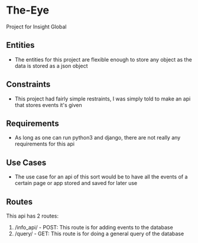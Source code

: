 # The-Eye
Project for Insight Global

## Entities
- The entities for this project are flexible enough to store any object as the data is stored as a json object

## Constraints
- This project had fairly simple restraints, I was simply told to make an api that stores events it's given
 
## Requirements
- As long as one can run python3 and django, there are not really any requirements for this api

## Use Cases
- The use case for an api of this sort would be to have all the events of a certain page or app stored and saved for later use

## Routes
This api has 2 routes:
1. /info_api/ - POST: This route is for adding events to the database
2. /query/ - GET: This route is for doing a general query of the database
